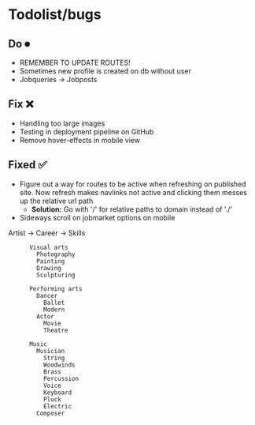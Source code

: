 # Todolist/bugs

## Do ⏺
- REMEMBER TO UPDATE ROUTES!
- Sometimes new profile is created on db without user
- Jobqueries -> Jobposts

## Fix ❌
- Handling too large images
- Testing in deployment pipeline on GitHub
- Remove hover-effects in mobile view

## Fixed ✅
- Figure out a way for routes to be active when refreshing on published site. Now refresh makes navlinks not active and clicking them messes up the relative url path
  - **Solution:** Go with '/' for relative paths to domain instead of './'
- Sideways scroll on jobmarket options on mobile


Artist -> Career -> Skills

          Visual arts
            Photography
            Painting
            Drawing
            Sculpturing

          Performing arts
            Dancer
              Ballet
              Modern
            Actor
              Movie
              Theatre
          
          Music
            Musician
              String
              Woodwinds
              Brass
              Percussion
              Voice
              Keyboard
              Pluck
              Electric
            Composer